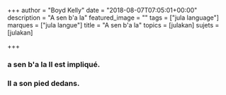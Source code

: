 +++
author = "Boyd Kelly"
date = "2018-08-07T07:05:01+00:00"
description = "A sen b'a la"
featured_image = ""
tags = ["jula language"]
marques = ["jula langue"]
title = "A sen b'a la"
topics = [julakan]
sujets = [julakan]

+++
### **a sen b'a la**  Il est impliqué.  

### Il a son pied dedans.

